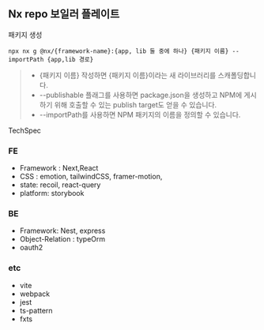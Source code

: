 ## Nx repo 보일러 플레이트

패키지 생성

`npx nx g @nx/{framework-name}:{app, lib 둘 중에 하나} {패키지 이름} --importPath {app,lib 경로}`

> - {패키지 이름} 작성하면 {패키지 이름}이라는 새 라이브러리를 스캐폴딩합니다.
> - --publishable 플래그를 사용하면 package.json을 생성하고 NPM에 게시하기 위해 호출할 수 있는 publish target도 얻을 수 있습니다.
> - --importPath를 사용하면 NPM 패키지의 이름을 정의할 수 있습니다.

TechSpec

### FE

- Framework : Next,React
- CSS : emotion, tailwindCSS, framer-motion,
- state: recoil, react-query
- platform: storybook

### BE

- Framework: Nest, express
- Object-Relation : typeOrm
- oauth2

### etc

- vite
- webpack
- jest
- ts-pattern
- fxts
